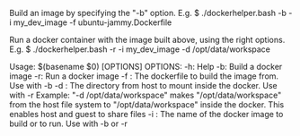 Build an image by specifying the "-b" option. E.g.
$ ./dockerhelper.bash -b -i my_dev_image -f ubuntu-jammy.Dockerfile  

Run a docker container with the image built above, using the right options. E.g.
$ ./dockerhelper.bash -r -i my_dev_image -d /opt/data/workspace

Usage: $(basename $0) [OPTIONS]
OPTIONS:
  -h: Help
  -b: Build a docker image
  -r: Run a docker image
  -f <filename>: The dockerfile to build the image from. Use with -b
  -d <name>: The directory from host to mount inside the docker. Use with -r
               Example: 
               "-d /opt/data/workspace" makes "/opt/data/workspace" from the host file system 
               to "/opt/data/workspace" inside the docker. This enables host and guest to share
               files
  -i <name>: The name of the docker image to build or to run. Use with -b or -r
